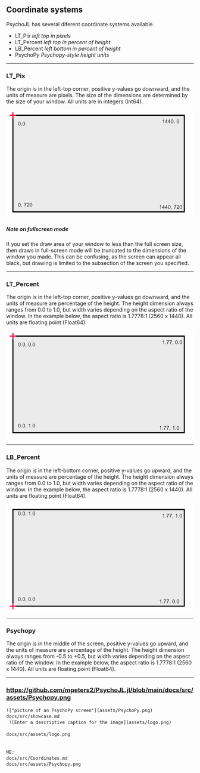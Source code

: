 ## Coordinate systems

PsychoJL has several diferent coordinate systems available.
 * LT_Pix *left top in pixels*
 * LT_Percent *left top in percent of height*
 * LB_Percent *left bottom in percent of height*
 * PsychoPy *Psychopy-style height units*
---
 ### LT_Pix

 The origin is in the left-top corner, positive y-values go downward, and the units of measure are pixels.
 The size of the dimensions are determined by the size of your window.  All units are in integers (Int64).


!["picture of an LT_Pix screen"](assets/LT_Pix.png)

 ##### Note on fullscreen mode

 If you set the draw area of your window to less than the full screen size, then draws in full-screen mode will be truncated to the 
 dimensions of the window you made. This can be confusing, as the screen can appear all black, but drawing is limited to the
 subsection of the screen you specified.

---
  ### LT_Percent

 The origin is in the left-top corner, positive y-values go downward, and the units of measure are percentage of the height.
 The height dimension always ranges from 0.0 to 1.0, but width varies depending on the aspect ratio of the window.
 In the example below, the aspect ratio is 1.7778:1 (2560 x 1440).
 All units are floating point (Float64).

 !["picture of an LT_Percent screen"](assets/LT_Percent.png)

 ---
  ### LB_Percent

 The origin is in the left-bottom corner, positive y-values go upward, and the units of measure are percentage of the height.
 The height dimension always ranges from 0.0 to 1.0, but width varies depending on the aspect ratio of the window.
 In the example below, the aspect ratio is 1.7778:1 (2560 x 1440).
 All units are floating point (Float64).

 !["picture of an LB_Percent screen"](assets/LB_Percent.png)
 
 ---
  ### Psychopy

 The origin is in the middle of the screen, positive y-values go upward, and the units of measure are percentage of the height.
 The height dimension always ranges from -0.5 to +0.5, but width varies depending on the aspect ratio of the window.
 In the example below, the aspect ratio is 1.7778:1 (2560 x 1440).
 All units are floating point (Float64).

 
 ---
 ### https://github.com/mpeters2/PsychoJL.jl/blob/main/docs/src/assets/Psychopy.png


```
!["picture of an PsychoPy screen"](assets/PsychoPy.png)
docs/src/showcase.md
 ![Enter a descriptive caption for the image](assets/logo.png)

docs/src/assets/logo.png


ME:
docs/src/Coordinates.md
docs/src/assets/Psychopy.png
```
